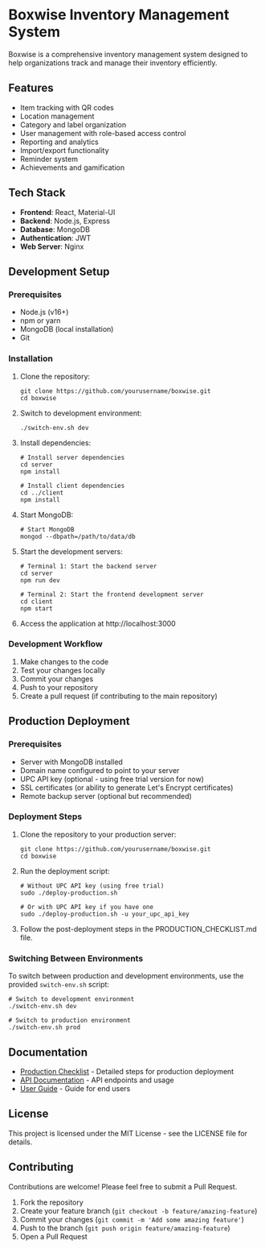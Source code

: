 # Boxwise Inventory Management System

Boxwise is a comprehensive inventory management system designed to help organizations track and manage their inventory efficiently.

## Features

- Item tracking with QR codes
- Location management
- Category and label organization
- User management with role-based access control
- Reporting and analytics
- Import/export functionality
- Reminder system
- Achievements and gamification

## Tech Stack

- **Frontend**: React, Material-UI
- **Backend**: Node.js, Express
- **Database**: MongoDB
- **Authentication**: JWT
- **Web Server**: Nginx

## Development Setup

### Prerequisites

- Node.js (v16+)
- npm or yarn
- MongoDB (local installation)
- Git

### Installation

1. Clone the repository:
   ```
   git clone https://github.com/yourusername/boxwise.git
   cd boxwise
   ```

2. Switch to development environment:
   ```
   ./switch-env.sh dev
   ```

3. Install dependencies:
   ```
   # Install server dependencies
   cd server
   npm install
   
   # Install client dependencies
   cd ../client
   npm install
   ```

4. Start MongoDB:
   ```
   # Start MongoDB
   mongod --dbpath=/path/to/data/db
   ```

5. Start the development servers:
   ```
   # Terminal 1: Start the backend server
   cd server
   npm run dev
   
   # Terminal 2: Start the frontend development server
   cd client
   npm start
   ```

6. Access the application at http://localhost:3000

### Development Workflow

1. Make changes to the code
2. Test your changes locally
3. Commit your changes
4. Push to your repository
5. Create a pull request (if contributing to the main repository)

## Production Deployment

### Prerequisites

- Server with MongoDB installed
- Domain name configured to point to your server
- UPC API key (optional - using free trial version for now)
- SSL certificates (or ability to generate Let's Encrypt certificates)
- Remote backup server (optional but recommended)

### Deployment Steps

1. Clone the repository to your production server:
   ```
   git clone https://github.com/yourusername/boxwise.git
   cd boxwise
   ```

2. Run the deployment script:
   ```
   # Without UPC API key (using free trial)
   sudo ./deploy-production.sh
   
   # Or with UPC API key if you have one
   sudo ./deploy-production.sh -u your_upc_api_key
   ```

3. Follow the post-deployment steps in the PRODUCTION_CHECKLIST.md file.

### Switching Between Environments

To switch between production and development environments, use the provided `switch-env.sh` script:

```
# Switch to development environment
./switch-env.sh dev

# Switch to production environment
./switch-env.sh prod
```

## Documentation

- [Production Checklist](./PRODUCTION_CHECKLIST.md) - Detailed steps for production deployment
- [API Documentation](./server/API.md) - API endpoints and usage
- [User Guide](./docs/USER_GUIDE.md) - Guide for end users

## License

This project is licensed under the MIT License - see the LICENSE file for details.

## Contributing

Contributions are welcome! Please feel free to submit a Pull Request.

1. Fork the repository
2. Create your feature branch (`git checkout -b feature/amazing-feature`)
3. Commit your changes (`git commit -m 'Add some amazing feature'`)
4. Push to the branch (`git push origin feature/amazing-feature`)
5. Open a Pull Request
